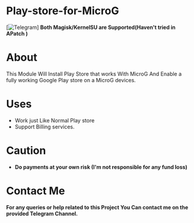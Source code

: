 # Play-store-for-MicroG
[![Telegram](https://t.me/microgply)]
**Both Magisk/KernelSU are Supported(Haven't tried in APatch )**
# About
This Module Will Install Play Store that works With MicroG And Enable a fully working Google Play store on a MicroG devices.
# Uses
- Work just Like Normal Play store
- Support Billing services.
# Caution 
- **Do payments at your own risk (I'm not responsible for any fund loss)**
# Contact Me
**For any queries or help related to this Project You Can contact me on the provided Telegram Channel.**